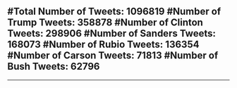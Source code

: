 #Total Number of Tweets: 1096819 
#Number of Trump Tweets: 358878
#Number of Clinton Tweets: 298906
#Number of Sanders Tweets: 168073
#Number of Rubio Tweets: 136354
#Number of Carson Tweets: 71813
#Number of Bush Tweets: 62796
---
---
